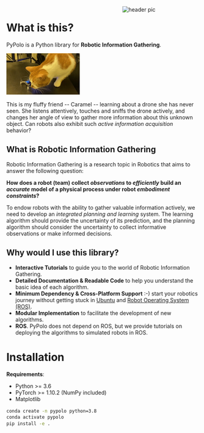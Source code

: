 <img src="https://raw.githubusercontent.com/Weizhe-Chen/pypolo/main/logo.svg" align="right" width="200" alt="header pic"/>

# What is this?
PyPolo is a Python library for **Robotic Information Gathering**.

![caramel](./docs/images/caramel_gather_info.gif)

This is my fluffy friend -- Caramel -- learning about a drone she has never seen.
She listens attentively, touches and sniffs the drone actively, and changes her angle of view to gather more information about this unknown object.
Can robots also exhibit such *active information acquisition* behavior?

## What is Robotic Information Gathering
Robotic Information Gathering is a research topic in Robotics that aims to answer the following question:

**How does a robot (team) collect *observations* to *efficiently* build an *accurate* model of a physical process under robot *embodiment constraints*?**

To endow robots with the ability to gather valuable information actively, we need to develop an *integrated planning and learning* system. The learning algorithm should provide the uncertainty of its prediction, and the planning algorithm should consider the uncertainty to collect informative observations or make informed decisions.

## Why would I use this library?
* **Interactive Tutorials** to guide you to the world of Robotic Information Gathering.
* **Detailed Documentation & Readable Code** to help you understand the basic idea of each algorithm.
* **Minimum Dependency & Cross-Platform Support** :-) start your robotics journey without getting stuck in [Ubuntu](https://ubuntu.com/) and [Robot Operating System (ROS)](https://www.ros.org/).
* **Modular Implementation** to facilitate the development of new algorithms.
* **ROS**. PyPolo does not depend on ROS, but we provide tutorials on deploying the algorithms to simulated robots in ROS.

# Installation
**Requirements**:

* Python >= 3.6 
* PyTorch >= 1.10.2 (NumPy included)
* Matplotlib

```bash
conda create -n pypolo python=3.8
conda activate pypolo
pip install -e .
```
